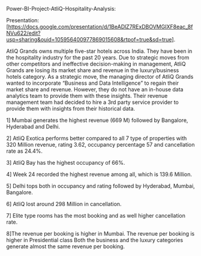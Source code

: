Power-BI-Project-AtliQ-Hospitality-Analysis:

Presentation:[https://docs.google.com/presentation/d/1BeADlZ7RExDBOVMGIXF8eac_8fNVu622/edit?usp=sharing&ouid=105956400977869015608&rtpof=true&sd=true].

AtliQ Grands owns multiple five-star hotels across India. They have been in the hospitality industry for the past 20 years. Due to strategic moves from other competitors and ineffective decision-making in management, AtliQ Grands are losing its market share and revenue in the luxury/business hotels category. As a strategic move, the managing director of AtliQ Grands wanted to incorporate “Business and Data Intelligence” to regain their market share and revenue. However, they do not have an in-house data analytics team to provide them with these insights. Their revenue management team had decided to hire a 3rd party service provider to provide them with insights from their historical data.

1] Mumbai generates the highest revenue (669 M) followed by Bangalore, Hyderabad and Delhi.

2] AtliQ Exotica performs better compared to all 7 type of properties with 320 Million revenue, rating 3.62, occupancy percentage 57 and cancellation rate as 24.4%.

3] AtliQ Bay has the highest occupancy of 66%.

4] Week 24 recorded the highest revenue among all, which is 139.6 Million.

5] Delhi tops both in occupancy and rating followed by Hyderabad, Mumbai, Bangalore.

6] AtliQ lost around 298 Million in cancellation.

7] Elite type rooms has the most booking and as well higher cancellation rate.

8]The revenue per booking is higher in Mumbai. The revenue per booking is higher in Presidential class Both the business and the luxury categories generate almost the same revenue per booking.




